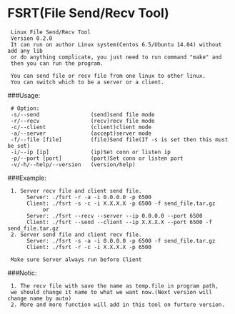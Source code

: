 FSRT(File Send/Recv Tool)
==============

     Linux File Send/Recv Tool
     Version 0.2.0
     It can run on author Linux system(Centos 6.5/Ubuntu 14.04) without add any lib 
     or do anything complicate, you just need to run command "make" and
     then you can run the program. 
     
     You can send file or recv file from one linux to other linux.
     You can switch which to be a server or a client.

###Usage:

     # Option:
     -s/--send                (send)send file mode
     -r/--recv                (recv)recv file mode
     -c/--client              (client)client mode
     -a/--server              (accept)server mode
     -f/--file [file]         (file)Send file(If -s is set then this must be set)
     -i/--ip [ip]             (ip)Set conn or listen ip
     -p/--port [port]         (port)Set conn or listen port
     -v/-h/--help/--version   (version/help)

###Example:

     1. Server recv file and client send file.
          Server: ./fsrt -r -a -i 0.0.0.0 -p 6500
          Client: ./fsrt -s -c -i X.X.X.X -p 6500 -f send_file.tar.gz
               or
          Server: ./fsrt --recv --server --ip 0.0.0.0 --port 6500
          Client: ./fsrt --send --client --ip X.X.X.X --port 6500 -f send_file.tar.gz          
     2. Server send file and client recv file.
          Server: ./fsrt -s -a -i 0.0.0.0 -p 6500 -f send_file.tar.gz
          Client: ./fsrt -r -c -i X.X.X.X -p 6500 
     
     Make sure Server always run before Client
     
###Notic:

     1. The recv file with save the name as temp.file in program path, 
     we should change it name to what we want now.(Next version will change name by auto)
     2. More and more function will add in this tool on furture version.
